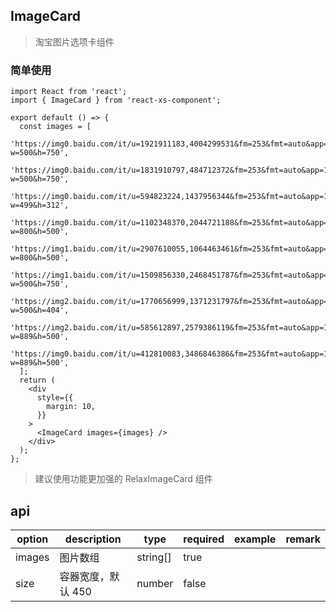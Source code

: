 ## ImageCard

> 淘宝图片选项卡组件

### 简单使用

```tsx
import React from 'react';
import { ImageCard } from 'react-xs-component';

export default () => {
  const images = [
    'https://img0.baidu.com/it/u=1921911183,4004299531&fm=253&fmt=auto&app=120&f=JPEG?w=500&h=750',
    'https://img0.baidu.com/it/u=1831910797,484712372&fm=253&fmt=auto&app=120&f=JPEG?w=500&h=750',
    'https://img0.baidu.com/it/u=594823224,1437956344&fm=253&fmt=auto&app=138&f=JPEG?w=499&h=312',
    'https://img0.baidu.com/it/u=1102348370,2044721188&fm=253&fmt=auto&app=138&f=JPEG?w=800&h=500',
    'https://img1.baidu.com/it/u=2907610055,1064463461&fm=253&fmt=auto&app=138&f=JPEG?w=800&h=500',
    'https://img1.baidu.com/it/u=1509856330,2468451787&fm=253&fmt=auto&app=138&f=JPEG?w=500&h=750',
    'https://img2.baidu.com/it/u=1770656999,1371231797&fm=253&fmt=auto&app=138&f=JPEG?w=500&h=404',
    'https://img2.baidu.com/it/u=585612897,2579386119&fm=253&fmt=auto&app=138&f=JPEG?w=889&h=500',
    'https://img0.baidu.com/it/u=412810083,3486846386&fm=253&fmt=auto&app=138&f=JPEG?w=889&h=500',
  ];
  return (
    <div
      style={{
        margin: 10,
      }}
    >
      <ImageCard images={images} />
    </div>
  );
};
```

> 建议使用功能更加强的 RelaxImageCard 组件

## api

| option | description        | type     | required | example | remark |
| ------ | ------------------ | -------- | -------- | ------- | ------ |
| images | 图片数组           | string[] | true     |         |        |
| size   | 容器宽度，默认 450 | number   | false    |         |        |
